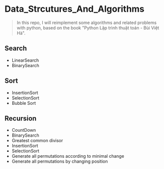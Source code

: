 # Data_Strcutures_And_Algorithms
> In this repo, I will reimplement some algorithms and related problems with python, based on the book "Python Lập trình thuật toán - Bùi Việt Hà".
## Search
- LinearSearch
- BinarySearch
## Sort
- InsertionSort
- SelectionSort
- Bubble Sort
## Recursion
- CountDown
- BinarySearch
- Greatest common divisor
- InsertionSort
- SelectionSort
- Generate all permutations according to minimal change
- Generate all permutations by changing position
